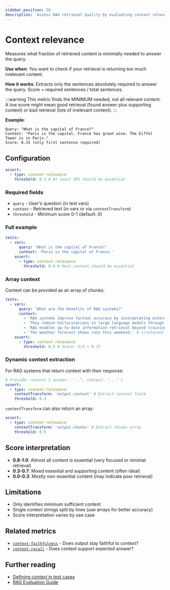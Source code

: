 ```yaml
---
sidebar_position: 50
description: 'Assess RAG retrieval quality by evaluating context relevance, precision, and usefulness for answering queries.'
---
```


# Context relevance

Measures what fraction of retrieved context is minimally needed to answer the query.

**Use when**: You want to check if your retrieval is returning too much irrelevant content.

**How it works**: Extracts only the sentences absolutely required to answer the query. Score = required sentences / total sentences.

:::warning
This metric finds the MINIMUM needed, not all relevant content. A low score might mean good retrieval (found answer plus supporting context) or bad retrieval (lots of irrelevant content).
:::

**Example**:

```text
Query: "What is the capital of France?"
Context: "Paris is the capital. France has great wine. The Eiffel Tower is in Paris."
Score: 0.33 (only first sentence required)
```

## Configuration

```yaml
assert:
  - type: context-relevance
    threshold: 0.3 # At least 30% should be essential
```

### Required fields

- `query` - User's question (in test vars)
- `context` - Retrieved text (in vars or via `contextTransform`)
- `threshold` - Minimum score 0-1 (default: 0)

### Full example

```yaml
tests:
  - vars:
      query: 'What is the capital of France?'
      context: 'Paris is the capital of France.'
    assert:
      - type: context-relevance
        threshold: 0.8 # Most content should be essential
```

### Array context

Context can be provided as an array of chunks:

```yaml
tests:
  - vars:
      query: 'What are the benefits of RAG systems?'
      context:
        - 'RAG systems improve factual accuracy by incorporating external knowledge sources.'
        - 'They reduce hallucinations in large language models through grounded responses.'
        - 'RAG enables up-to-date information retrieval beyond training data cutoffs.'
        - 'The weather forecast shows rain this weekend.' # irrelevant chunk
    assert:
      - type: context-relevance
        threshold: 0.5 # Score: 3/4 = 0.75
```

### Dynamic context extraction

For RAG systems that return context with their response:

```yaml
# Provider returns { answer: "...", context: "..." }
assert:
  - type: context-relevance
    contextTransform: 'output.context' # Extract context field
    threshold: 0.3
```

`contextTransform` can also return an array:

```yaml
assert:
  - type: context-relevance
    contextTransform: 'output.chunks' # Extract chunks array
    threshold: 0.5
```

## Score interpretation

- **0.8-1.0**: Almost all content is essential (very focused or minimal retrieval)
- **0.3-0.7**: Mixed essential and supporting content (often ideal)
- **0.0-0.3**: Mostly non-essential content (may indicate poor retrieval)

## Limitations

- Only identifies minimum sufficient content
- Single context strings split by lines (use arrays for better accuracy)
- Score interpretation varies by use case

## Related metrics

- [`context-faithfulness`](/docs/configuration/expected-outputs/model-graded/context-faithfulness) - Does output stay faithful to context?
- [`context-recall`](/docs/configuration/expected-outputs/model-graded/context-recall) - Does context support expected answer?

## Further reading

- [Defining context in test cases](/docs/configuration/expected-outputs/model-graded#defining-context)
- [RAG Evaluation Guide](/docs/guides/evaluate-rag)
